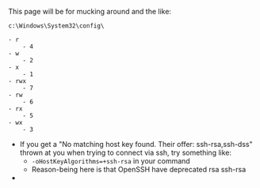 This page will be for mucking around and the like:



`c:\Windows\System32\config\`

	- r
		- 4
	- w
		- 2
	- x
		- 1
	- rwx
		- 7
	- rw
		- 6
	- rx
		- 5
	- wx
		- 3

- If you get a "No matching host key found. Their offer: ssh-rsa,ssh-dss" thrown at you when trying to connect via ssh, try something like:
	- `-oHostKeyAlgorithms=+ssh-rsa` in your command
	- Reason-being here is that OpenSSH have deprecated rsa ssh-rsa
- 